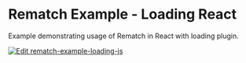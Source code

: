 # Rematch Example - Loading React

Example demonstrating usage of Rematch in React with loading plugin.

[![Edit rematch-example-loading-js](https://codesandbox.io/static/img/play-codesandbox.svg)](https://codesandbox.io/s/github/rematch/rematch/tree/next/examples/loading-react?fontsize=14&hidenavigation=1&theme=dark)
